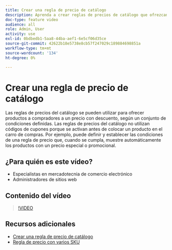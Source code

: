```yaml
---
title: Crear una regla de precio de catálogo
description: Aprenda a crear reglas de precios de catálogo que ofrezcan productos a compradores a un precio descuento en función de un conjunto de condiciones definidas.
doc-type: feature video
audience: all
role: Admin, User
activity: use
exl-id: 0bdbedb1-5aa8-44ba-aef1-6e5cf06d35ce
source-git-commit: 42622b18e5738e8cb57f247029c189884698851a
workflow-type: tm+mt
source-wordcount: '134'
ht-degree: 0%

---
```


# Crear una regla de precio de catálogo

Las reglas de precios del catálogo se pueden utilizar para ofrecer productos a compradores a un precio con descuento, según un conjunto de condiciones definidas. Las reglas de precios del catálogo no utilizan códigos de cupones porque se activan antes de colocar un producto en el carro de compras. Por ejemplo, puede definir y establecer las condiciones de una regla de precio que, cuando se cumpla, muestre automáticamente los productos con un precio especial o promocional.

## ¿Para quién es este vídeo?

- Especialistas en mercadotecnia de comercio electrónico
- Administradores de sitios web

## Contenido del vídeo

>[!VIDEO](https://video.tv.adobe.com/v/343834?quality=12&learn=on)

## Recursos adicionales

- [Crear una regla de precio de catálogo](https://docs.magento.com/user-guide/marketing/price-rules-catalog-create.html)
- [Regla de precio con varios SKU](https://docs.magento.com/user-guide/marketing/price-rule-multiple-sku.html)
